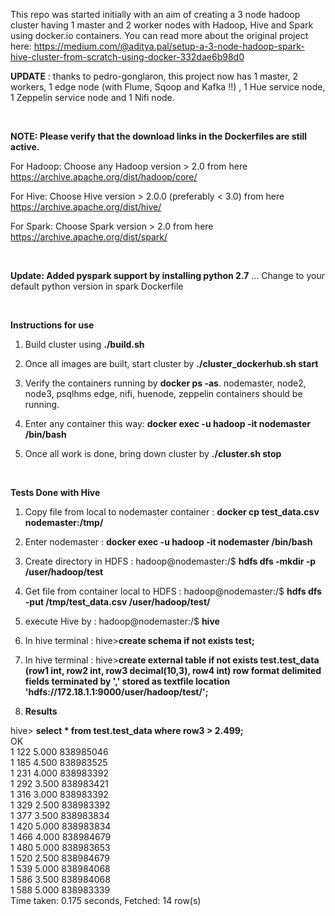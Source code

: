This repo was started initially with an aim of creating a 3 node hadoop cluster having 1 master and 2 worker nodes with Hadoop, Hive and Spark using docker.io containers. You can read more about the original project here: https://medium.com/@aditya.pal/setup-a-3-node-hadoop-spark-hive-cluster-from-scratch-using-docker-332dae6b98d0

**UPDATE** : thanks to pedro-gonglaron, this project now has 1 master, 2 workers, 1 edge node (with Flume, Sqoop and Kafka !!) , 1 Hue service node, 1 Zeppelin service node and 1 Nifi node.

<br />

**NOTE: Please verify that the download links in the Dockerfiles are still active.**

For Hadoop: Choose any Hadoop version > 2.0 from here https://archive.apache.org/dist/hadoop/core/

For Hive: Choose Hive version > 2.0.0 (preferably < 3.0) from here https://archive.apache.org/dist/hive/

For Spark: Choose Spark version > 2.0 from here https://archive.apache.org/dist/spark/

<br />

**Update: Added pyspark support by installing python 2.7** ... Change to your default python version in spark Dockerfile

<br />

**Instructions for use**

1. Build cluster using **./build.sh**

2. Once all images are built, start cluster by **./cluster_dockerhub.sh start**

3. Verify the containers running by **docker ps -as**. nodemaster, node2, node3, psqlhms edge, nifi, huenode, zeppelin containers should be running.

4. Enter any container this way: **docker exec -u hadoop -it nodemaster /bin/bash**

5. Once all work is done, bring down cluster by **./cluster.sh stop**

<br />

**Tests Done with Hive**

1. Copy file from local to nodemaster container : **docker cp test_data.csv nodemaster:/tmp/**

2. Enter nodemaster : **docker exec -u hadoop -it nodemaster /bin/bash**

3. Create directory in HDFS : hadoop@nodemaster:/$ **hdfs dfs -mkdir -p /user/hadoop/test**

4. Get file from container local to HDFS : hadoop@nodemaster:/$ **hdfs dfs -put /tmp/test_data.csv /user/hadoop/test/**

5. execute Hive by : hadoop@nodemaster:/$ **hive**

6. In hive terminal : hive>**create schema if not exists test;**

7. In hive terminal : hive>**create external table if not exists test.test_data (row1 int, row2 int, row3 decimal(10,3), row4 int) row format delimited fields terminated by ',' stored as textfile location 'hdfs://172.18.1.1:9000/user/hadoop/test/';**

8. **Results**

hive> **select * from test.test_data where row3 > 2.499;**<br />
OK<br />
1	122	5.000	838985046<br />
1	185	4.500	838983525<br />
1	231	4.000	838983392<br />
1	292	3.500	838983421<br />
1	316	3.000	838983392<br />
1	329	2.500	838983392<br />
1	377	3.500	838983834<br />
1	420	5.000	838983834<br />
1	466	4.000	838984679<br />
1	480	5.000	838983653<br />
1	520	2.500	838984679<br />
1	539	5.000	838984068<br />
1	586	3.500	838984068<br />
1	588	5.000	838983339<br />
Time taken: 0.175 seconds, Fetched: 14 row(s)

